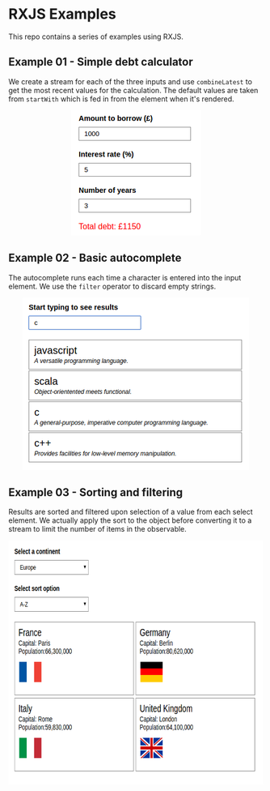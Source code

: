 # RXJS Examples

This repo contains a series of examples using RXJS.

## Example 01 - Simple debt calculator
We create a stream for each of the three inputs and use `combineLatest` to get the most recent values for the calculation.
The default values are taken from `startWith` which is fed in from the element when it's rendered.

<p align="center">
  <img src="01-simple-debt-calculator/screenshot.png" alt="Simple debt calculator" width="257" height="247"/>
</p>

## Example 02 - Basic autocomplete
The autocomplete runs each time a character is entered into the input element. We use the `filter` operator to discard empty strings.

<p align="center">
  <img src="02-basic-autocomplete/screenshot.png" alt="Basic autocomplete" width="448" height="340"/>
</p>

## Example 03 - Sorting and filtering
Results are sorted and filtered upon selection of a value from each select element.
We actually apply the sort to the object before converting it to a stream to limit the number of items in the observable.

<p align="center">
  <img src="03-sorting-and-filtering/screenshot.png" alt="Sorting and filtering" width="687" height="482"/>
</p>
